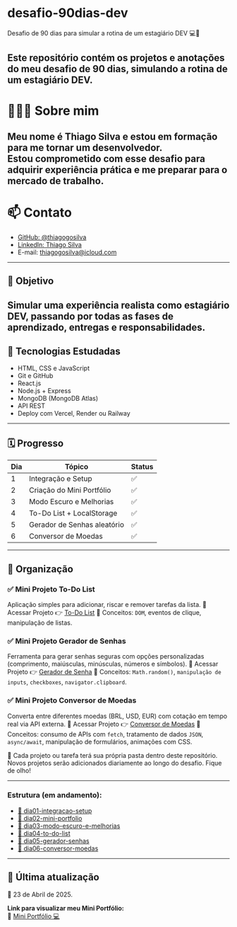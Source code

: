 # desafio-90dias-dev

Desafio de 90 dias para simular a rotina de um estagiário DEV 💻🚀

Este repositório contém os projetos e anotações do meu desafio de 90 dias, simulando a rotina de um estagiário DEV.
---
# 🙋🏻‍♂️ Sobre mim

Meu nome é Thiago Silva e estou em formação para me tornar um desenvolvedor.  
Estou comprometido com esse desafio para adquirir experiência prática e me preparar para o mercado de trabalho.
---

# 📫 Contato

- [GitHub: @thiagogosilva](https://github.com/thiagogosilva)
- [LinkedIn: Thiago Silva](https://www.linkedin.com/in/thiagogosilva/)
- E-mail: thiagogosilva@icloud.com
---

##  📌  Objetivo 

Simular uma experiência realista como estagiário DEV, passando por todas as fases de aprendizado, entregas e responsabilidades.
---

## 🧠 Tecnologias Estudadas

- HTML, CSS e JavaScript
- Git e GitHub
- React.js
- Node.js + Express
- MongoDB (MongoDB Atlas)
- API REST
- Deploy com Vercel, Render ou Railway

---

## 🗓️ Progresso

| Dia | Tópico                      | Status |
|-----|-----------------------------|--------|
| 1   | Integração e Setup          | ✅     |
| 2   | Criação do Mini Portfólio   | ✅     |
| 3   | Modo Escuro e Melhorias     | ✅     |
| 4   | To-Do List + LocalStorage   | ✅     |
| 5   | Gerador de Senhas aleatório | ✅     |
| 6   | Conversor de Moedas         | ✅     |
---
## 📁 Organização

### ✅ Mini Projeto To-Do List
Aplicação simples para adicionar, riscar e remover tarefas da lista.
🔗 Acessar Projeto 👉 [To-Do List](https://github.com/thiagogosilva/to-do-list)
🧠 Conceitos: `DOM`, eventos de clique, manipulação de listas.

### ✅ Mini Projeto Gerador de Senhas
Ferramenta para gerar senhas seguras com opções personalizadas (comprimento, maiúsculas, minúsculas, números e símbolos).
🔗 Acessar Projeto 👉 [Gerador de Senha](https://github.com/thiagogosilva/gerador-senha)
🧠 Conceitos: `Math.random()`, `manipulação de inputs`, `checkboxes`, `navigator.clipboard`.

### ✅ Mini Projeto Conversor de Moedas
Converta entre diferentes moedas (BRL, USD, EUR) com cotação em tempo real via API externa.
🔗 Acessar Projeto 👉 [Conversor de Moedas](https://github.com/thiagogosilva/conversor-moedas)
🧠 Conceitos: consumo de APIs com `fetch`, tratamento de dados `JSON`, `async/await`, manipulação de formulários, animações com CSS.

📌 Cada projeto ou tarefa terá sua própria pasta dentro deste repositório. 
Novos projetos serão adicionados diariamente ao longo do desafio. Fique de olho!

---

### Estrutura (em andamento):

- [ 📁 dia01-integracao-setup](./dia01-integracao-setup/anotacoes.md)
- [ 📁 dia02-mini-portfolio](./dia02-mini-portfolio)
- [ 📁 dia03-modo-escuro-e-melhorias](./dia03-modo-escuro-e-melhorias/anotacoes.md)
- [ 📁 dia04-to-do-list](./dia04-to-do-list/)
- [ 📁 dia05-gerador-senhas](./dia05-gerador-senhas/)
- [ 📁 dia06-conversor-moedas](./dia06-conversor-moedas/)
---

## 🚀 Última atualização

📅 23 de Abril de 2025.

**Link para visualizar meu Mini Portfólio:**  
🔗 [Mini Portfólio 💻](https://thiagogosilva.github.io/desafio-90dias-dev/)
